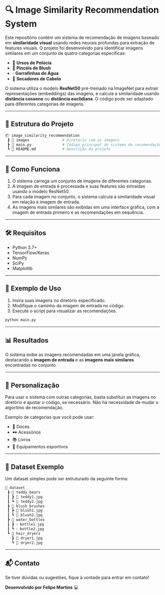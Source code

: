 # 🔍 Image Similarity Recommendation System

Este repositório contém um sistema de recomendação de imagens baseado em **similaridade visual** usando redes neurais profundas para extração de features visuais. O projeto foi desenvolvido para identificar imagens similares em um conjunto de quatro categorias específicas:

- 🧸 **Ursos de Pelúcia**  
- 💄 **Pincéis de Blush**  
- 💧 **Garrafinhas de Água**  
- 💨 **Secadores de Cabelo**

O sistema utiliza o modelo **ResNet50** pré-treinado na ImageNet para extrair representações (embeddings) das imagens, e calcula a similaridade usando **distância cosseno** ou **distância euclidiana**. O código pode ser adaptado para diferentes categorias de imagens.

---

## 📂 Estrutura do Projeto

```bash
📦 image_similarity_recommendation
 ┣ 📂 images               # Diretório com as imagens
 ┣ 📜 main.py              # Código principal do sistema de recomendação
 ┗ 📜 README.md            # Descrição do projeto
```

---

## 🚀 Como Funciona

1. O sistema carrega um conjunto de imagens de diferentes categorias.
2. A imagem de entrada é processada e suas features são extraídas usando o modelo ResNet50.
3. Para cada imagem no conjunto, o sistema calcula a similaridade visual em relação à imagem de entrada.
4. As imagens mais similares são exibidas em uma interface gráfica, com a imagem de entrada primeiro e as recomendações em sequência.

---

## 🛠️ Requisitos

- Python 3.7+
- TensorFlow/Keras
- NumPy
- SciPy
- Matplotlib

---

## 📸 Exemplo de Uso

1. Insira suas imagens no diretório especificado.
2. Modifique o caminho da imagem de entrada no código.
3. Execute o script para visualizar as recomendações.

```bash
python main.py
```

---

## 📊 Resultados

O sistema exibe as imagens recomendadas em uma janela gráfica, destacando a **imagem de entrada** e as **imagens mais similares** encontradas no conjunto.


---

## 🧪 Personalização

Para usar o sistema com outras categorias, basta substituir as imagens no diretório e ajustar o código, se necessário. Não há necessidade de mudar o algoritmo de recomendação.

Exemplo de categorias que você pode usar:

- 🍩 Doces
- 🕶️ Acessórios
- 📚 Livros
- 🏀 Equipamentos esportivos

---

## 📂 Dataset Exemplo
Um dataset simples pode ser estruturado da seguinte forma:

```bash
📂 dataset
 ┣ 📂 teddy_bears
 ┃ ┣ 🧸 teddy1.jpg
 ┃ ┗ 🧸 teddy2.jpg
 ┣ 📂 blush_brushes
 ┃ ┣ 💄 blush1.jpg
 ┃ ┗ 💄 blush2.jpg
 ┣ 📂 water_bottles
 ┃ ┣ 💧 bottle1.jpg
 ┃ ┗ 💧 bottle2.jpg
 ┗ 📂 hair_dryers
   ┣ 💨 dryer1.jpg
   ┗ 💨 dryer2.jpg
```

---

## 📬 Contato
Se tiver dúvidas ou sugestões, fique à vontade para entrar em contato!

**Desenvolvido por Felipe Martins** 💻


